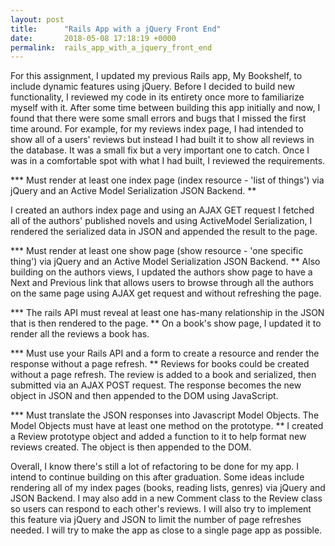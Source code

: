```yaml
---
layout: post
title:      "Rails App with a jQuery Front End"
date:       2018-05-08 17:18:19 +0000
permalink:  rails_app_with_a_jquery_front_end
---
```



For this assignment, I updated my previous Rails app, My Bookshelf, to include dynamic features using jQuery.  Before  I decided to build new functionality, I reviewed my code in its entirety once more to familiarize myself with it. After some time between building this app initially and now, I found that there were some small errors and bugs that I missed the first time around. For example, for my reviews index page, I had intended to show all of a users' reviews but instead I had built it to show all reviews in the database. It was a small fix but a very important one to catch. Once I was in a comfortable spot with what I had built, I reviewed the requirements. 

*** Must render at least one index page (index resource - 'list of things') via jQuery and an Active Model Serialization JSON Backend. **

I created an authors index page and using an AJAX GET request I fetched all of the authors' published novels and using ActiveModel Serialization, I rendered the serialized data in JSON and appended the result to the page. 

*** Must render at least one show page (show resource - 'one specific thing') via jQuery and an Active Model Serialization JSON Backend. **
Also building on the authors views, I updated the authors show page to have a Next and Previous link that allows users to browse through all the authors on the same page using AJAX get request and without refreshing the page. 

*** The rails API must reveal at least one has-many relationship in the JSON that is then rendered to the page. **
On a book's show page, I updated it to render all the reviews a book has. 

*** Must use your Rails API and a form to create a resource and render the response without a page refresh. **
Reviews for books could be created without a page refresh. The review is added to a book and serialized, then submitted via an AJAX POST request. The response becomes the new object in JSON and then appended to the DOM using JavaScript.

*** Must translate the JSON responses into Javascript Model Objects. The Model Objects must have at least one method on the prototype. **
I created a Review prototype object and added a function to it to help format new reviews created.  The object is then appended to the DOM.

Overall, I know there's still a lot of refactoring to be done for my app. I intend to continue building on this after graduation. Some ideas include rendering all of my index pages (books, reading lists, genres) via jQuery and JSON Backend. I may also add in a new Comment class to the Review class so users can respond to each other's reviews. I will also try to implement this feature via jQuery and JSON to limit the number of page refreshes needed. I will try to make the app as close to a single page app as possible. 
